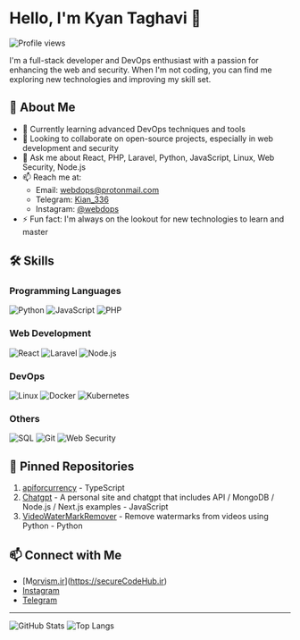 # Hello, I'm Kyan Taghavi 👋

![Profile views](https://gpvc.arturio.dev/diyakou)

I'm a full-stack developer and DevOps enthusiast with a passion for enhancing the web and security. When I'm not coding, you can find me exploring new technologies and improving my skill set.

## 🚀 About Me

- 🌱 Currently learning advanced DevOps techniques and tools
- 👯 Looking to collaborate on open-source projects, especially in web development and security
- 💬 Ask me about React, PHP, Laravel, Python, JavaScript, Linux, Web Security, Node.js
- 📫 Reach me at:
  - Email: [webdops@protonmail.com](mailto:webdopsir@protonmail.com)
  - Telegram: [Kian_336](https://t.me/exchi)
  - Instagram: [@webdops](https://Instagram.com/webdops)
- ⚡ Fun fact: I'm always on the lookout for new technologies to learn and master

## 🛠️ Skills

### Programming Languages

![Python](https://img.shields.io/badge/-Python-333333?style=flat&logo=python)
![JavaScript](https://img.shields.io/badge/-JavaScript-333333?style=flat&logo=javascript)
![PHP](https://img.shields.io/badge/-PHP-333333?style=flat&logo=php)

### Web Development

![React](https://img.shields.io/badge/-React-333333?style=flat&logo=react)
![Laravel](https://img.shields.io/badge/-Laravel-333333?style=flat&logo=laravel)
![Node.js](https://img.shields.io/badge/-Node.js-333333?style=flat&logo=node.js)

### DevOps

![Linux](https://img.shields.io/badge/-Linux-333333?style=flat&logo=linux)
![Docker](https://img.shields.io/badge/-Docker-333333?style=flat&logo=docker)
![Kubernetes](https://img.shields.io/badge/-Kubernetes-333333?style=flat&logo=kubernetes)

### Others

![SQL](https://img.shields.io/badge/-SQL-333333?style=flat&logo=sql)
![Git](https://img.shields.io/badge/-Git-333333?style=flat&logo=git)
![Web Security](https://img.shields.io/badge/-Web%20Security-333333?style=flat&logo=security)

## 📌 Pinned Repositories

1. [apiforcurrency](https://github.com/diyakou/apiforcurrency) - TypeScript
2. [Chatgpt](https://github.com/diyakou/Chatgpt) - A personal site and chatgpt that includes API / MongoDB / Node.js / Next.js examples - JavaScript
3. [VideoWaterMarkRemover](https://github.com/diyakou/VideoWaterMarkRemover) - Remove watermarks from videos using Python - Python

## 📫 Connect with Me

- [M[orvism.ir](https://secureCodeHub.ir)](https://secureCodeHub.ir)
- [Instagram](https://Instagram.com/webdops)
- [Telegram](https://t.me/Kian_336)

---

![GitHub Stats](https://github-readme-stats.vercel.app/api?username=diyakou&show_icons=true&theme=radical)
![Top Langs](https://github-readme-stats.vercel.app/api/top-langs/?username=diyakou&layout=compact&theme=radical)
